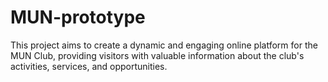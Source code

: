 # MUN-prototype
This project aims to create a dynamic and engaging online platform for the MUN Club, providing visitors with valuable information about the club's activities, services, and opportunities.
